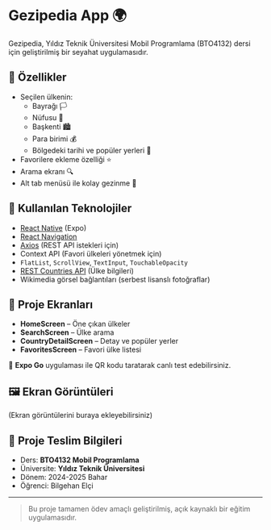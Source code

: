 # Gezipedia App 🌍

Gezipedia, Yıldız Teknik Üniversitesi Mobil Programlama (BTO4132) dersi için geliştirilmiş bir seyahat uygulamasıdır.

## 🚀 Özellikler

- Seçilen ülkenin:
  - Bayrağı 🏳️
  - Nüfusu 👥
  - Başkenti 🏙️
  - Para birimi 💰
  - Bölgedeki tarihi ve popüler yerleri 📍
- Favorilere ekleme özelliği ⭐
- Arama ekranı 🔍
- Alt tab menüsü ile kolay gezinme 🧭

## 🧰 Kullanılan Teknolojiler

- [React Native](https://reactnative.dev/) (Expo)
- [React Navigation](https://reactnavigation.org/)
- [Axios](https://axios-http.com/) (REST API istekleri için)
- Context API (Favori ülkeleri yönetmek için)
- `FlatList`, `ScrollView`, `TextInput`, `TouchableOpacity`
- [REST Countries API](https://restcountries.com/) (Ülke bilgileri)
- Wikimedia görsel bağlantıları (serbest lisanslı fotoğraflar)

## 🧪 Proje Ekranları

- **HomeScreen** – Öne çıkan ülkeler
- **SearchScreen** – Ülke arama
- **CountryDetailScreen** – Detay ve popüler yerler
- **FavoritesScreen** – Favori ülke listesi


📱 **Expo Go** uygulaması ile QR kodu taratarak canlı test edebilirsiniz.

## 🖼️ Ekran Görüntüleri

(Ekran görüntülerini buraya ekleyebilirsiniz)

## 📅 Proje Teslim Bilgileri

- Ders: **BTO4132 Mobil Programlama**
- Üniversite: **Yıldız Teknik Üniversitesi**
- Dönem: 2024-2025 Bahar
- Öğrenci: Bilgehan Elçi

---

> Bu proje tamamen ödev amaçlı geliştirilmiş, açık kaynaklı bir eğitim uygulamasıdır.

